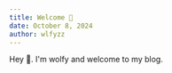 ```yaml
---
title: Welcome 👋
date: October 8, 2024
author: wlfyzz
---
```

Hey 👋. I'm wolfy and welcome to my blog. 